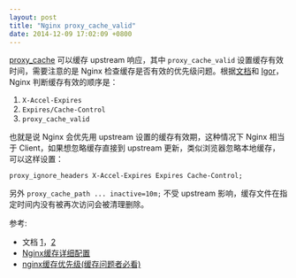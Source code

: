 ```yaml
---
layout: post
title: "Nginx proxy_cache_valid"
date: 2014-12-09 17:02:09 +0800
---
```


[proxy_cache][1] 可以缓存 upstream 响应，其中 `proxy_cache_valid` 设置缓存有效时间，需要注意的是 Nginx 检查缓存是否有效的优先级问题。根据[文档][2]和 [Igor][3]，Nginx 判断缓存有效的顺序是：

1. `X-Accel-Expires`
2. `Expires/Cache-Control`
3. `proxy_cache_valid `

也就是说 Nginx 会优先用 upstream 设置的缓存有效期，这种情况下 Nginx 相当于 Client，如果想忽略缓存直接到 upstream 更新，类似浏览器忽略本地缓存，可以这样设置：

`proxy_ignore_headers X-Accel-Expires Expires Cache-Control;`

另外 `proxy_cache_path ... inactive=10m;` 不受 upstream 影响，缓存文件在指定时间内没有被再次访问会被清理删除。

参考:

* 文档 [1][4]，[2][2]
* [Nginx缓存详细配置][5]
* [nginx缓存优先级(缓存问题者必看)][6]

[1]:http://fann.im/blog/2014/08/30/nginx-proxy-cache/
[2]:http://wiki.nginx.org/HttpProxyModule#proxy_cache_valid
[3]:http://forum.nginx.org/read.php?2,2182,2185#msg-2185
[4]:http://nginx.org/en/docs/http/ngx_http_proxy_module.html#proxy_cache_valid
[5]:http://www.firefoxbug.com/index.php/archives/2089/
[6]:http://www.ttlsa.com/nginx/nginx-cache-priority/

